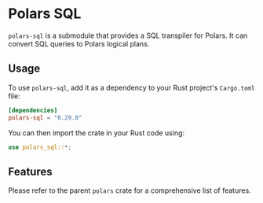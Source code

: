 # Polars SQL

`polars-sql` is a submodule that provides a SQL transpiler for Polars. It can convert SQL queries to Polars logical plans.

## Usage

To use `polars-sql`, add it as a dependency to your Rust project's `Cargo.toml` file:

```toml
[dependencies]
polars-sql = "0.29.0"
```

You can then import the crate in your Rust code using:

```rust
use polars_sql::*;
```

## Features

Please refer to the parent `polars` crate for a comprehensive list of features.
